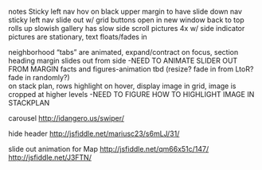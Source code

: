 notes
Sticky left nav
hov on black upper margin to have slide down nav
sticky left nav slide out w/ grid
buttons open in new window
back to top rolls up slowish
gallery has slow side scroll pictures 4x w/ side indicator
pictures are stationary, text floats/fades in

neighborhood “tabs” are animated, expand/contract on focus, section heading margin slides out from side
-NEED TO ANIMATE SLIDER OUT FROM MARGIN
facts and figures-animation tbd (resize? fade in from LtoR? fade in randomly?)
<br>
on stack plan, rows highlight on hover, display image in grid, image is cropped at higher levels
-NEED TO FIGURE HOW TO HIGHLIGHT IMAGE IN STACKPLAN

carousel
http://idangero.us/swiper/

hide header
http://jsfiddle.net/mariusc23/s6mLJ/31/

slide out animation for Map
http://jsfiddle.net/qm66x51c/147/
http://jsfiddle.net/J3FTN/
